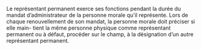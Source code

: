 Le représentant permanent exerce ses fonctions pendant la durée du mandat d’administrateur de la personne morale qu’il représente.
Lors de chaque renouvellement de son mandat, la personne morale doit préciser si elle main- tient la même personne physique comme représentant permanent ou à défaut, procéder sur le champ, à la désignation d’un autre représentant permanent.